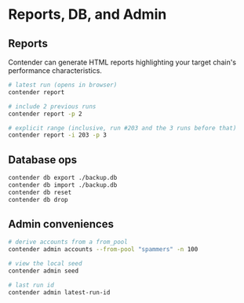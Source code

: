 # Reports, DB, and Admin

## Reports

Contender can generate HTML reports highlighting your target chain's performance characteristics.

```bash
# latest run (opens in browser)
contender report

# include 2 previous runs
contender report -p 2

# explicit range (inclusive, run #203 and the 3 runs before that)
contender report -i 203 -p 3
```

## Database ops

```bash
contender db export ./backup.db
contender db import ./backup.db
contender db reset
contender db drop
```

## Admin conveniences

```bash
# derive accounts from a from_pool
contender admin accounts --from-pool "spammers" -n 100

# view the local seed
contender admin seed

# last run id
contender admin latest-run-id
```
